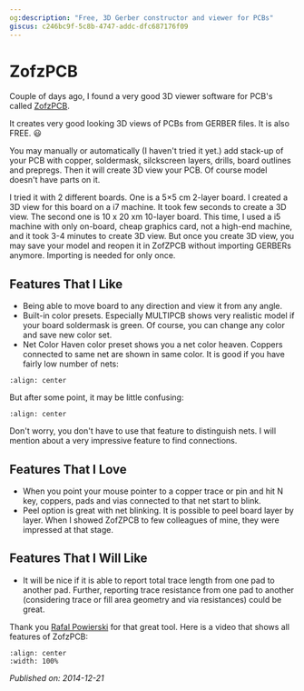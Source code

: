 ```yaml
---
og:description: "Free, 3D Gerber constructor and viewer for PCBs"
giscus: c246bc9f-5c8b-4747-addc-dfc687176f09
---
```


# ZofzPCB

Couple of days ago, I found a very good 3D viewer software for PCB's called
[ZofzPCB](https://www.zofzpcb.com/).

It creates very good looking 3D views of PCBs from GERBER files. It is also
FREE. 😃

You may manually or automatically (I haven't tried it yet.) add stack-up of your
PCB with copper, soldermask, silckscreen layers, drills, board outlines and
prepregs. Then it will create 3D view your PCB. Of course model doesn't have
parts on it.

I tried it with 2 different boards. One is a 5×5 cm 2-layer board. I created a
3D view for this board on a i7 machine. It took few seconds to create a 3D view.
The second one is 10 x 20 xm 10-layer board. This time, I used a i5 machine with
only on-board, cheap graphics card, not a high-end machine, and it took 3-4
minutes to create 3D view. But once you create 3D view, you may save your model
and reopen it in ZofZPCB without importing GERBERs anymore. Importing is needed
for only once.

## Features That I Like

- Being able to move board to any direction and view it from any angle.
- Built-in color presets. Especially MULTIPCB shows very realistic model if your
  board soldermask is green. Of course, you can change any color and save new
  color set.
- Net Color Haven color preset shows you a net color heaven. Coppers connected
  to same net are shown in same color. It is good if you have fairly low
  number of nets:

```{figure} assets/zofzpcb-a.png
:align: center
```

  But after some point, it may be little confusing:

```{figure} assets/zofzpcb-b.png
:align: center
```

  Don't worry, you don't have to use that feature to distinguish nets. I will
  mention about a very impressive feature to find connections.

## Features That I Love

- When you point your mouse pointer to a copper trace or pin and hit N key,
  coppers, pads and vias connected to that net start to blink.
- Peel option is great with net blinking. It is possible to peel board layer by
  layer. When I showed ZofZPCB to few colleagues of mine, they were impressed at
  that stage.

## Features That I Will Like

- It will be nice if it is able to report total trace length from one pad to
  another pad. Further, reporting trace resistance from one pad to another
  (considering trace or fill area geometry and via resistances) could be great.

Thank you [Rafal Powierski](https://twitter.com/zofzpcb) for that great tool.
Here is a video that shows all features of ZofzPCB:

```{youtube} 1dPTF0pxXdo
:align: center
:width: 100%
```

*Published on: 2014-12-21*


